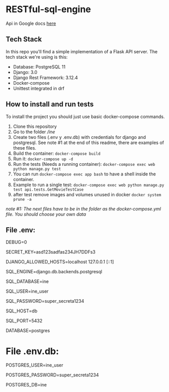 # RESTful-sql-engine

Api in Google docs [here](https://docs.google.com/document/d/1xWNwTG2UidBcYzd6nQ6HZPGU9G1JBuzk2saYPcDkCUQ/edit?usp=sharing)

## Tech Stack
In this repo you'll find a simple implementation of a Flask API server. The tech stack we're using is this:


* Database: PostgreSQL 11
* Django: 3.0
* Django Rest Framework: 3.12.4
* Docker-compose
* Unittest integrated in drf

## How to install and run tests
To install the project you should just use basic docker-compose commands.

1. Clone this repository
2. Go to the folder _/ine_
3. Create two files (.env y .env.db) with credentials for django and postgresql. See note #1 at the end of this readme, there are examples of these files.
4. Build the container: `docker-compose build`
5. Run it: `docker-compose up -d`
6. Run the tests (Needs a running container): `docker-compose exec web python manage.py test`
7. You can run `docker-compose exec app bash` to have a shell inside the container.
8. Example to run a single test:  `docker-compose exec web python manage.py test api.tests.GetMovieTestCase`
9. after test remove images and volumes unused in docker `docker system prune -a`

_note #1: The next files have to be in the folder as the docker-compose.yml file. You should choose your own data_
## File .env:
DEBUG=0

SECRET_KEY=asd123sadfas234JH7DDFs3

DJANGO_ALLOWED_HOSTS=localhost 127.0.0.1 [::1]

SQL_ENGINE=django.db.backends.postgresql

SQL_DATABASE=ine

SQL_USER=ine_user

SQL_PASSWORD=super_secreta1234

SQL_HOST=db

SQL_PORT=5432

DATABASE=postgres

# File .env.db:
POSTGRES_USER=ine_user

POSTGRES_PASSWORD=super_secreta1234

POSTGRES_DB=ine

